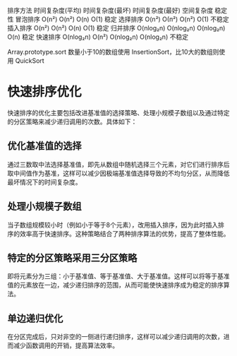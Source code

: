 排序方法	时间复杂度(平均)	时间复杂度(最坏)	时间复杂度(最好)	空间复杂度	稳定性
冒泡排序	O(n²)	O(n²)	O(n)	O(1)	稳定
选择排序	O(n²)	O(п²)	O(n²)	O(1)	不稳定
插入排序	O(n²)	O(n²)	O(n)	O(1)	稳定
归并排序	O(nlog₂n)	O(nlog₂n)	O(nlog₂n)	O(n)	稳定
快速排序	O(nlog₂n)	O(n²)	O(nlog₂n)	O(nlog₂n)	不稳定


Array.prototype.sort 数量小于10的数组使用 InsertionSort，比10大的数组则使用 QuickSort


# 快速排序优化
‌快速排序的优化主要包括改进‌基准值的选择策略、处理小规模子数组以及通过特定的分区策略来减少递归调用的次数。具体如下：‌
## 优化基准值的选择
通过三数取中法选择基准值，即先从数组中随机选择三个元素，对它们进行排序后取中间值作为基准，这样可以减少因极端基准值选择导致的不均匀分区，从而降低最坏情况下的时间复杂度。‌
## 处理小规模子数组
当子数组规模较小时（例如小于等于8个元素），改用插入排序，因为此时插入排序的效率高于快速排序。这种策略结合了两种排序算法的优势，提高了整体性能。‌
## 特定的分区策略采用三分区策略
即将元素分为三组：小于基准值、等于基准值、大于基准值。这样可以将等于基准值的元素放在一边，减少递归排序的范围，从而可能使快速排序成为稳定的排序算法。
## 单边递归优化
在分区完成后，只对非空的一侧进行递归排序，这样可以减少递归调用的次数，进而减少函数调用的开销，提高算法效率。‌